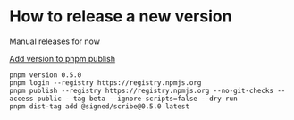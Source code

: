 # How to release a new version

Manual releases for now

[Add version to pnpm publish](https://github.com/pnpm/pnpm/issues/2168)

```
pnpm version 0.5.0 
pnpm login --registry https://registry.npmjs.org
pnpm publish --registry https://registry.npmjs.org --no-git-checks --access public --tag beta --ignore-scripts=false --dry-run 
pnpm dist-tag add @signed/scribe@0.5.0 latest
```
